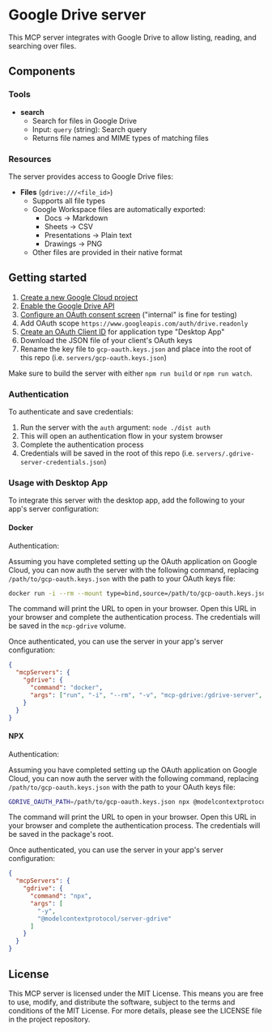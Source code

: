 # Google Drive server

This MCP server integrates with Google Drive to allow listing, reading, and searching over files.

## Components

### Tools

- **search**
  - Search for files in Google Drive
  - Input: `query` (string): Search query
  - Returns file names and MIME types of matching files

### Resources

The server provides access to Google Drive files:

- **Files** (`gdrive:///<file_id>`)
  - Supports all file types
  - Google Workspace files are automatically exported:
    - Docs → Markdown
    - Sheets → CSV
    - Presentations → Plain text
    - Drawings → PNG
  - Other files are provided in their native format

## Getting started

1. [Create a new Google Cloud project](https://console.cloud.google.com/projectcreate)
2. [Enable the Google Drive API](https://console.cloud.google.com/workspace-api/products)
3. [Configure an OAuth consent screen](https://console.cloud.google.com/apis/credentials/consent) ("internal" is fine for testing)
4. Add OAuth scope `https://www.googleapis.com/auth/drive.readonly`
5. [Create an OAuth Client ID](https://console.cloud.google.com/apis/credentials/oauthclient) for application type "Desktop App"
6. Download the JSON file of your client's OAuth keys
7. Rename the key file to `gcp-oauth.keys.json` and place into the root of this repo (i.e. `servers/gcp-oauth.keys.json`)

Make sure to build the server with either `npm run build` or `npm run watch`.

### Authentication

To authenticate and save credentials:

1. Run the server with the `auth` argument: `node ./dist auth`
2. This will open an authentication flow in your system browser
3. Complete the authentication process
4. Credentials will be saved in the root of this repo (i.e. `servers/.gdrive-server-credentials.json`)

### Usage with Desktop App

To integrate this server with the desktop app, add the following to your app's server configuration:

#### Docker

Authentication:

Assuming you have completed setting up the OAuth application on Google Cloud, you can now auth the server with the following command, replacing `/path/to/gcp-oauth.keys.json` with the path to your OAuth keys file:

```bash
docker run -i --rm --mount type=bind,source=/path/to/gcp-oauth.keys.json,target=/gcp-oauth.keys.json -v mcp-gdrive:/gdrive-server -e GDRIVE_OAUTH_PATH=/gcp-oauth.keys.json -e "GDRIVE_CREDENTIALS_PATH=/gdrive-server/credentials.json" -p 3000:3000 mcp/gdrive auth
```

The command will print the URL to open in your browser. Open this URL in your browser and complete the authentication process. The credentials will be saved in the `mcp-gdrive` volume.

Once authenticated, you can use the server in your app's server configuration:

```json
{
  "mcpServers": {
    "gdrive": {
      "command": "docker",
      "args": ["run", "-i", "--rm", "-v", "mcp-gdrive:/gdrive-server", "-e", "GDRIVE_CREDENTIALS_PATH=/gdrive-server/credentials.json", "mcp/gdrive"]
    }
  }
}
```

#### NPX

Authentication:

Assuming you have completed setting up the OAuth application on Google Cloud, you can now auth the server with the following command, replacing `/path/to/gcp-oauth.keys.json` with the path to your OAuth keys file:

```sh
GDRIVE_OAUTH_PATH=/path/to/gcp-oauth.keys.json npx @modelcontextprotocol/server-gdrive auth
```

The command will print the URL to open in your browser. Open this URL in your browser and complete the authentication process. The credentials will be saved in the package's root.

Once authenticated, you can use the server in your app's server configuration:

```json
{
  "mcpServers": {
    "gdrive": {
      "command": "npx",
      "args": [
        "-y",
        "@modelcontextprotocol/server-gdrive"
      ]
    }
  }
}
```

## License

This MCP server is licensed under the MIT License. This means you are free to use, modify, and distribute the software, subject to the terms and conditions of the MIT License. For more details, please see the LICENSE file in the project repository.
